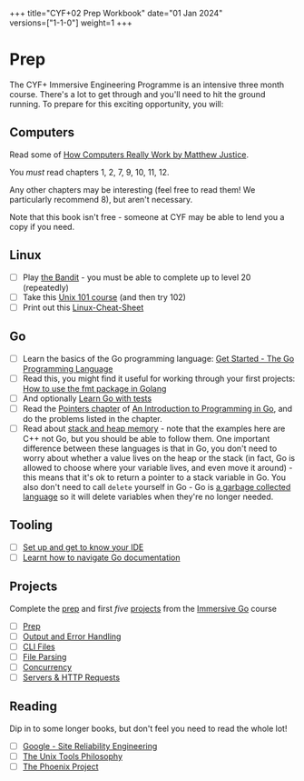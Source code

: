 +++
title="CYF+02 Prep Workbook"
date="01 Jan 2024"    
versions=["1-1-0"]
weight=1
+++

# Prep

The CYF+ Immersive Engineering Programme is an intensive three month course. There's a lot to get through and you'll need to hit the ground running. To prepare for this exciting opportunity, you will:

## Computers

Read some of [How Computers Really Work by Matthew Justice](https://www.howcomputersreallywork.com/).

You _must_ read chapters 1, 2, 7, 9, 10, 11, 12.

Any other chapters may be interesting (feel free to read them! We particularly recommend 8), but aren't necessary.

Note that this book isn't free - someone at CYF may be able to lend you a copy if you need.

## Linux

- [ ] Play [the Bandit](https://overthewire.org/wargames/bandit/) - you must be able to complete up to level 20 (repeatedly)
- [ ] Take this [Unix 101 course](https://www.opsschool.org/unix_101.html) (and then try 102)
- [ ] Print out this [Linux-Cheat-Sheet](https://www.loggly.com/wp-content/uploads/2015/05/Linux-Cheat-Sheet-Sponsored-By-Loggly.pdf)

## Go

- [ ] Learn the basics of the Go programming language: [Get Started - The Go Programming Language](https://go.dev/learn/)
- [ ] Read this, you might find it useful for working through your first projects: [How to use the fmt package in Golang](https://www.educative.io/answers/how-to-use-the-fmt-package-in-golang)
- [ ] And optionally [Learn Go with tests](https://quii.gitbook.io/learn-go-with-tests/)
- [ ] Read the [Pointers chapter](https://www.golang-book.com/books/intro/8) of [An Introduction to Programming in Go](https://www.golang-book.com/books/intro), and do the problems listed in the chapter.
- [ ] Read about [stack and heap memory](https://courses.engr.illinois.edu/cs225/fa2022/resources/stack-heap/) - note that the examples here are C++ not Go, but you should be able to follow them. One important difference between these languages is that in Go, you don't need to worry about whether a value lives on the heap or the stack (in fact, Go is allowed to choose where your variable lives, and even move it around) - this means that it's ok to return a pointer to a stack variable in Go. You also don't need to call `delete` yourself in Go - Go is [a garbage collected language](https://en.wikipedia.org/wiki/Garbage_collection_(computer_science)) so it will delete variables when they're no longer needed.

## Tooling
- [ ] [Set up and get to know your IDE](https://github.com/CodeYourFuture/immersive-go-course/tree/main/prep#set-up-and-get-to-know-your-ide)
- [ ] [Learnt how to navigate Go documentation](https://github.com/CodeYourFuture/immersive-go-course/tree/main/prep#learn-how-to-navigate-go-documentation)

## Projects

Complete the [prep](https://github.com/CodeYourFuture/immersive-go-course/blob/main/prep/README.md) and first _five_ [projects](https://github.com/CodeYourFuture/immersive-go-course/blob/main/projects/README.md) from the [Immersive Go](https://github.com/CodeYourFuture/immersive-go-course) course

- [ ] [Prep](https://github.com/CodeYourFuture/immersive-go-course/tree/main/prep)
- [ ] [Output and Error Handling](https://github.com/CodeYourFuture/immersive-go-course/tree/main/projects/output-and-error-handling)
- [ ] [CLI Files](https://github.com/CodeYourFuture/immersive-go-course/tree/main/projects/cli-files)
- [ ] [File Parsing](https://github.com/CodeYourFuture/immersive-go-course/tree/main/projects/file-parsing)
- [ ] [Concurrency](https://github.com/CodeYourFuture/immersive-go-course/tree/main/projects/concurrency)
- [ ] [Servers & HTTP Requests](https://github.com/CodeYourFuture/immersive-go-course/tree/main/projects/http-auth)

## Reading

Dip in to some longer books, but don't feel you need to read the whole lot!

- [ ] [Google - Site Reliability Engineering](https://sre.google/sre-book/table-of-contents/)
- [ ] [The Unix Tools Philosophy](https://www.linuxtopia.org/online_books/gnu_linux_tools_guide/the-unix-tools-philosophy.html)
- [ ] [The Phoenix Project](https://smile.amazon.co.uk/Phoenix-Project-Helping-Business-Anniversary/dp/B00VBEBRK6/)
